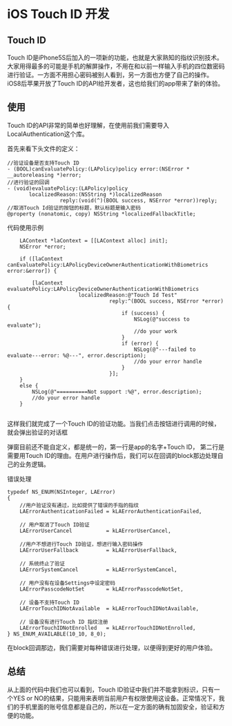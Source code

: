 iOS Touch ID 开发
===

## Touch ID


Touch ID是iPhone5S后加入的一项新的功能，也就是大家熟知的指纹识别技术。大家用得最多的可能是手机的解屏操作，不用在和以前一样输入手机的四位数密码进行验证。一方面不用担心密码被别人看到，另一方面也方便了自己的操作。iOS8后苹果开放了Touch ID的API给开发者，这也给我们的app带来了新的体验。

## 使用

Touch ID的API非常的简单也好理解，在使用前我们需要导入LocalAuthentication这个库。



首先来看下头文件的定义：

```
//验证设备是否支持Touch ID
- (BOOL)canEvaluatePolicy:(LAPolicy)policy error:(NSError * __autoreleasing *)error;
//进行验证的回调
- (void)evaluatePolicy:(LAPolicy)policy
       localizedReason:(NSString *)localizedReason
                 reply:(void(^)(BOOL success, NSError *error))reply;
//取消Touch Id验证的按钮的标题，默认标题是输入密码
@property (nonatomic, copy) NSString *localizedFallbackTitle;

```


代码使用示例

```
    LAContext *laContext = [[LAContext alloc] init];
    NSError *error;

    if ([laContext canEvaluatePolicy:LAPolicyDeviceOwnerAuthenticationWithBiometrics error:&error]) {

        [laContext evaluatePolicy:LAPolicyDeviceOwnerAuthenticationWithBiometrics
                       localizedReason:@"Touch Id Test"
                                 reply:^(BOOL success, NSError *error) {
                                     if (success) {
                                         NSLog(@"success to evaluate");
                                         //do your work
                                     }
                                     if (error) {
                                         NSLog(@"---failed to evaluate---error: %@---", error.description);
                                         //do your error handle
                                     }
                                 }];
    }
    else {
        NSLog(@"==========Not support :%@", error.description);
        //do your error handle
    }
    
```

这样我们就完成了一个Touch ID的验证功能。当我们点击按钮进行调用的时候，就会弹出验证的对话框


弹窗目前还不能自定义，都是统一的，第一行是app的名字+Touch ID， 第二行是需要用Touch ID的理由。在用户进行操作后，我们可以在回调的block那边处理自己的业务逻辑。

错误处理

```
typedef NS_ENUM(NSInteger, LAError)
{
    //用户验证没有通过，比如提供了错误的手指的指纹
    LAErrorAuthenticationFailed = kLAErrorAuthenticationFailed,

    // 用户取消了Touch ID验证
    LAErrorUserCancel           = kLAErrorUserCancel,

    //用户不想进行Touch ID验证，想进行输入密码操作
    LAErrorUserFallback         = kLAErrorUserFallback,

    // 系统终止了验证
    LAErrorSystemCancel         = kLAErrorSystemCancel,

    // 用户没有在设备Settings中设定密码
    LAErrorPasscodeNotSet       = kLAErrorPasscodeNotSet,

    // 设备不支持Touch ID
    LAErrorTouchIDNotAvailable  = kLAErrorTouchIDNotAvailable,

    // 设备没有进行Touch ID 指纹注册
    LAErrorTouchIDNotEnrolled   = kLAErrorTouchIDNotEnrolled,
} NS_ENUM_AVAILABLE(10_10, 8_0);
```

在block回调那边，我们需要对每种错误进行处理，以便得到更好的用户体验。

## 总结

从上面的代码中我们也可以看到，Touch ID验证中我们并不能拿到标识，只有一个YES or NO的结果，只能用来表明当前用户有权限使用这设备。正常情况下，我们的手机里面的账号信息都是自己的，所以在一定方面的确有加固安全，验证和方便的功能。
